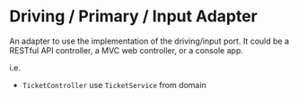 # Driving / Primary / Input Adapter

An adapter to use the implementation of the driving/input port. It could be a RESTful API controller, a MVC web controller, or a console app.

i.e.
- `TicketController` use `TicketService` from domain

